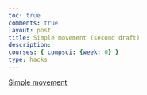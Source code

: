 ```yaml
---
toc: true
comments: true
layout: post
title: Simple movement (second draft)
description: 
courses: { compsci: {week: 0} }
type: hacks
---
```


[Simple movement](https://qdbordtoshred.github.io/qwerty/dog)
